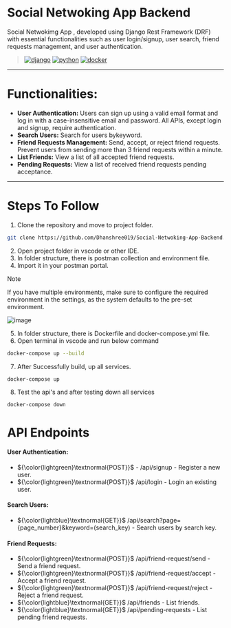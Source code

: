 # Social Netwoking App Backend
Social Netwokimg App , developed using Django Rest Framework (DRF) with essential functionalities such as user login/signup, user search, friend requests management, and user authentication.
>[![django](https://img.shields.io/badge/Django-092E20.svg?style=flat&logo=django&logoColor=white)](https://www.djangoproject.com/)
[![python](https://img.shields.io/badge/Python-3776AB.svg?style=flat&logo=Python&logoColor=white)](https://www.python.org/)
[![docker](https://img.shields.io/badge/Docker-2496ED.svg?style=flat&logo=Docker&logoColor=white)](https://hub.docker.com/r/zeroxeli/readme-ai)

---
# Functionalities:

- **User Authentication:** Users can sign up using a valid email format and log in with a case-insensitive email and password. All APIs, except login and signup, require authentication.
- **Search Users:** Search for users bykeyword.
- **Friend Requests Management:** Send, accept, or reject friend requests. Prevent users from sending more than 3 friend requests within a minute.
- **List Friends:** View a list of all accepted friend requests.
- **Pending Requests:** View a list of received friend requests pending acceptance.

---
# Steps To Follow
1. Clone the repository and move to project folder.
```sh
git clone https://github.com/Dhanshree019/Social-Netwoking-App-Backend.git
```
2. Open project folder in vscode or other IDE.
3. In folder structure, there is postman collection and environment file.
4. Import it in your postman portal.
> [!Note]
> If you have multiple environments, make sure to configure the required environment in the settings, as the system defaults to the pre-set environment.

![image](https://github.com/user-attachments/assets/cfd0fd9e-953f-4300-a77c-0fa1f0074f02)

5. In folder structure, there is Dockerfile and docker-compose.yml file.
6. Open terminal in vscode and run below command
```sh
docker-compose up --build
```
7. After Successfully build, up all services.
```sh
docker-compose up 
```
8. Test the api's and after testing down all services
```sh
docker-compose down
```

# API Endpoints
#### User Authentication:
- ${\color{lightgreen}\textnormal{POST}}$ - /api/signup - Register a new user.
- ${\color{lightgreen}\textnormal{POST}}$ /api/login - Login an existing user.

#### Search Users:
- ${\color{lightblue}\textnormal{GET}}$ /api/search?page={page_number}&keyword=(search_key) - Search users by search key.

#### Friend Requests:
- ${\color{lightgreen}\textnormal{POST}}$ /api/friend-request/send - Send a friend request.
- ${\color{lightgreen}\textnormal{POST}}$ /api/friend-request/accept - Accept a friend request.
- ${\color{lightgreen}\textnormal{POST}}$ /api/friend-request/reject - Reject a friend request.
- ${\color{lightblue}\textnormal{GET}}$  /api/friends - List friends.
- ${\color{lightblue}\textnormal{GET}}$  /api/pending-requests - List pending friend requests.

